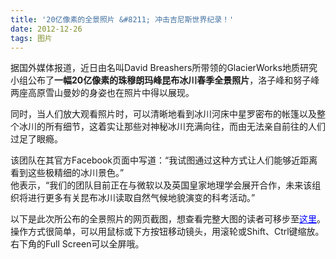 ```yaml
---
title: '20亿像素的全景照片 &#8211; 冲击吉尼斯世界纪录！'
date: 2012-12-26
tags: 图片
---
```


据国外媒体报道，近日由名叫David Breashers所带领的GlacierWorks地质研究小组公布了**一幅20亿像素的珠穆朗玛峰昆布冰川春季全景照片**，洛子峰和努子峰两座高原雪山曼妙的身姿也在照片中得以展现。

同时，当人们放大观看照片时，可以清晰地看到冰川河床中星罗密布的帐篷以及整个冰川的所有细节，这着实让那些对神秘冰川充满向往，而由无法亲自前往的人们过足了眼瘾。

该团队在其官方Facebook页面中写道：&ldquo;我试图通过这种方式让人们能够近距离看到这些极精细的冰川景色。&rdquo;  
他表示，&ldquo;我们的团队目前正在与微软以及英国皇家地理学会展开合作，未来该组织将进行更多有关昆布冰川读取自然气候地貌演变的科考活动。&rdquo;  
<!--more-->


以下是此次所公布的全景照片的网页截图，想查看完整大图的读者可移步至<a class="f14_link" href="http://www.glacierworks.org/the-glaciers/pumori-spring-2012/" style="color: rgb(0, 0, 255);" target="_blank">这里</a>。操作方式很简单，可以用鼠标或下方按钮移动镜头，用滚轮或Shift、Ctrl键缩放。右下角的Full Screen可以全屏哦。  
<a href="http://images.cy198706.com/Mess-Ups/20121226112100.jpg" target="_blank"> <img alt="" src="http://images.cy198706.com/Mess-Ups/20121226112100.jpg" /></a>

<a href="http://i1352.photobucket.com/albums/q645/cy198706/mess-ups/20121226111623.jpg" target="_blank"> <img alt="" src="http://i1352.photobucket.com/albums/q645/cy198706/mess-ups/20121226111623.jpg" /></a>

<a href="http://i1352.photobucket.com/albums/q645/cy198706/mess-ups/20121226111938.jpg" target="_blank"> <img alt="" src="http://i1352.photobucket.com/albums/q645/cy198706/mess-ups/20121226111938.jpg" /></a>  
&nbsp;
